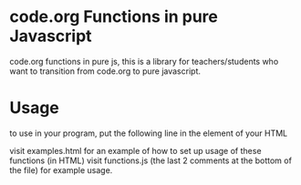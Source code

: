 # code.org Functions in pure Javascript
code.org functions in pure js, this is a library for teachers/students who want to transition from code.org to pure javascript.

# Usage
to use in your program, put the following line in the <head> element of your HTML
<script src="https://cdn.jsdelivr.net/gh/ChunkyMonkey00/code.orgFunctions@main/functions.js"></script>
visit examples.html for an example of how to set up usage of these functions (in HTML)
visit functions.js (the last 2 comments at the bottom of the file) for example usage.
